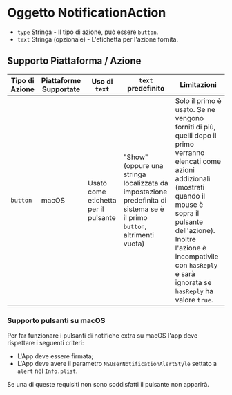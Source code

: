 # Oggetto NotificationAction

* `type` Stringa - Il tipo di azione, può essere `button`.
* `text` Stringa (opzionale) - L'etichetta per l'azione fornita.

## Supporto Piattaforma / Azione

| Tipo di Azione | Piattaforme Supportate | Uso di `text`                        | `text` predefinito                                                                                                      | Limitazioni                                                                                                                                                                                                                                                                     |
| -------------- | ---------------------- | ------------------------------------ | ----------------------------------------------------------------------------------------------------------------------- | ------------------------------------------------------------------------------------------------------------------------------------------------------------------------------------------------------------------------------------------------------------------------------- |
| `button`       | macOS                  | Usato come etichetta per il pulsante | "Show" (oppure una stringa localizzata da impostazione predefinita di sistema se è il primo `button`, altrimenti vuota) | Solo il primo è usato. Se ne vengono forniti di più, quelli dopo il primo verranno elencati come azioni addizionali (mostrati quando il mouse è sopra il pulsante dell'azione). Inoltre l'azione è incompativile con `hasReply` e sarà ignorata se `hasReply` ha valore `true`. |

### Supporto pulsanti su macOS

Per far funzionare i pulsanti di notifiche extra su macOS l'app deve rispettare i seguenti criteri:

* L'App deve essere firmata;
* L'App deve avere il parametro `NSUserNotificationAlertStyle` settato a `alert` nel `Info.plist`.

Se una di queste requisiti non sono soddisfatti il pulsante non apparirà.
